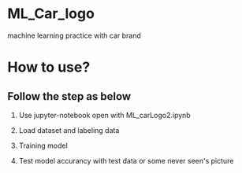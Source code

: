 # ML_Car_logo
machine learning practice with car brand



# How to use? 
## Follow the step as below

1. Use jupyter-notebook open with ML_carLogo2.ipynb

2. Load dataset and labeling data

3. Training model

4. Test model accurancy with test data or some never seen's picture
